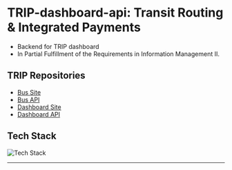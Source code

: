 # TRIP-dashboard-api: Transit Routing & Integrated Payments

- Backend for TRIP dashboard
- In Partial Fulfillment of the Requirements in Information Management II.

## TRIP Repositories

- [Bus Site](https://github.com/gian-gg/TRIP-bus)
- [Bus API](https://github.com/Ehmann37/TRIP-bus-api)
- [Dashboard Site](https://github.com/gian-gg/TRIP-dashboard)
- [Dashboard API](https://github.com/Ehmann37/TRIP-dashboard-api)

## Tech Stack

![Tech Stack](https://skills-icons.vercel.app/api/icons?i=php,xampp,mysql)


---
